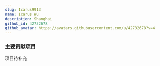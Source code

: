 ```yaml
---
slug: Icarus9913
name: Icarus Wu
description: Shanghai
github_id: 42732678
github_avatar: https://avatars.githubusercontent.com/u/42732678?v=4
---
```


### 主要贡献项目

项目待补充
